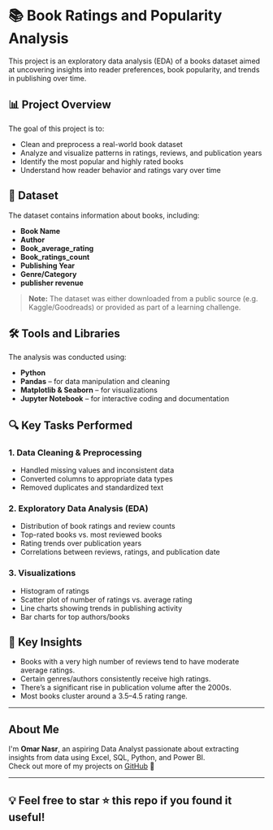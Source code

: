# 📚 Book Ratings and Popularity Analysis

This project is an exploratory data analysis (EDA) of a books dataset aimed at uncovering insights into reader preferences, book popularity, and trends in publishing over time.

## 📊 Project Overview

The goal of this project is to:
- Clean and preprocess a real-world book dataset
- Analyze and visualize patterns in ratings, reviews, and publication years
- Identify the most popular and highly rated books
- Understand how reader behavior and ratings vary over time

## 📁 Dataset

The dataset contains information about books, including:
- **Book Name**
- **Author**
- **Book_average_rating**
- **Book_ratings_count**
- **Publishing Year**
- **Genre/Category**
- **publisher revenue**

> **Note:** The dataset was either downloaded from a public source (e.g. Kaggle/Goodreads) or provided as part of a learning challenge.

## 🛠 Tools and Libraries

The analysis was conducted using:
- **Python**
- **Pandas** – for data manipulation and cleaning
- **Matplotlib & Seaborn** – for visualizations
- **Jupyter Notebook** – for interactive coding and documentation

## 🔍 Key Tasks Performed

### 1. Data Cleaning & Preprocessing
- Handled missing values and inconsistent data
- Converted columns to appropriate data types
- Removed duplicates and standardized text

### 2. Exploratory Data Analysis (EDA)
- Distribution of book ratings and review counts
- Top-rated books vs. most reviewed books
- Rating trends over publication years
- Correlations between reviews, ratings, and publication date

### 3. Visualizations
- Histogram of ratings
- Scatter plot of number of ratings vs. average rating
- Line charts showing trends in publishing activity
- Bar charts for top authors/books

## 📌 Key Insights

- Books with a very high number of reviews tend to have moderate average ratings.
- Certain genres/authors consistently receive high ratings.
- There’s a significant rise in publication volume after the 2000s.
- Most books cluster around a 3.5–4.5 rating range.
---

## About Me

I'm **Omar Nasr**, an aspiring Data Analyst passionate about extracting insights from data using Excel, SQL, Python, and Power BI.  
Check out more of my projects on [GitHub](https://github.com/omar-nasr22) 🔗

---
## 💡 Feel free to star ⭐ this repo if you found it useful!

